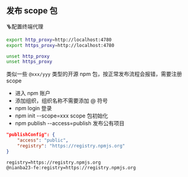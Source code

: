 ## 发布 scope 包

🪜配置终端代理

```bash
export http_proxy=http://localhost:4780
export https_proxy=http://localhost:4780

unset http_proxy
unset https_proxy
```

类似一些 `@xxx/yyy` 类型的开源 npm 包，按正常发布流程会报错，需要注册 scope

- 进入 npm 账户
- 添加组织，组织名称不需要添加 @ 符号
- npm login 登录
- npm init --scope=xxx scope 包初始化
- npm publish --access=publish 发布公有项目

```json
"publishConfig": {
    "access": "public",
    "registry": "https://registry.npmjs.org"
}
```

```
registry=https://registry.npmjs.org
@nianba23-fe:registry=https://registry.npmjs.org
```